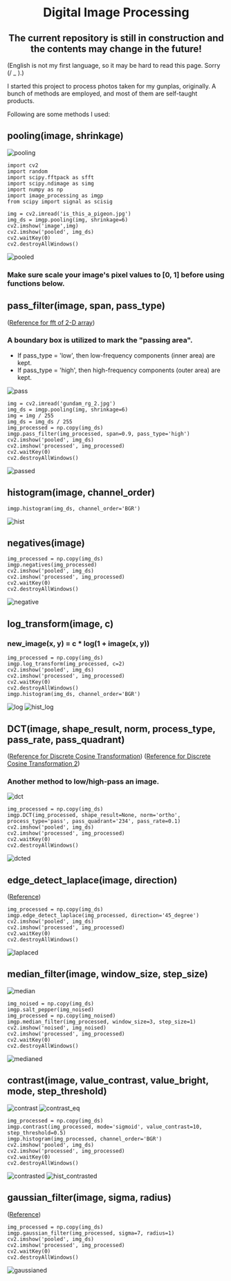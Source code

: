 <br />
<div align="center">
  <h1 align="center">Digital Image Processing</h1>
  <h2 align="center">The current repository is still in construction and the contents may change in the future!</h2>
  
    
  </p>
</div>

(English is not my first language, so it may be hard to read this page. Sorry (/ _ \).)

I started this project to process photos taken for my gunplas, originally. A bunch of methods are employed, and most of them are self-taught products.

Following are some methods I used:

## pooling(image, shrinkage)
![pooling](images/pooling.jpg)

```
import cv2
import random
import scipy.fftpack as sfft
import scipy.ndimage as simg
import numpy as np
import image_processing as imgp
from scipy import signal as scisig

img = cv2.imread('is_this_a_pigeon.jpg') 
img_ds = imgp.pooling(img, shrinkage=6)
cv2.imshow('image',img)
cv2.imshow('pooled', img_ds)
cv2.waitKey(0)
cv2.destroyAllWindows()
```

![pooled](images/pooled.jpg)


<h3> 
Make sure scale your image's pixel values to [0, 1] before using functions below.
</h3> 

## pass_filter(image, span, pass_type)

([Reference for fft of 2-D array](https://docs.scipy.org/doc/scipy/reference/generated/scipy.fftpack.fft2.html "link" )) 

### A boundary box is utilized to mark the "passing area". 
* If pass_type = 'low', then low-frequency components (inner area) are kept.
* If pass_type = 'high', then high-frequency components (outer area) are kept.


![pass](images/pass_filter.jpg)

```
img = cv2.imread('gundam_rg_2.jpg')
img_ds = imgp.pooling(img, shrinkage=6)
img = img / 255
img_ds = img_ds / 255
img_processed = np.copy(img_ds)
imgp.pass_filter(img_processed, span=0.9, pass_type='high')
cv2.imshow('pooled', img_ds)
cv2.imshow('processed', img_processed)
cv2.waitKey(0)
cv2.destroyAllWindows()
```

![passed](images/passed.jpg)

## histogram(image, channel_order)
```
imgp.histogram(img_ds, channel_order='BGR')
```
![hist](images/hist.jpg)

## negatives(image)
```
img_processed = np.copy(img_ds)
imgp.negatives(img_processed)
cv2.imshow('pooled', img_ds)
cv2.imshow('processed', img_processed)
cv2.waitKey(0)
cv2.destroyAllWindows()
```

![negative](images/negative.jpg)

## log_transform(image, c)
### new_image(x, y) = c * log(1 + image(x, y))
```
img_processed = np.copy(img_ds)
imgp.log_transform(img_processed, c=2)
cv2.imshow('pooled', img_ds)
cv2.imshow('processed', img_processed)
cv2.waitKey(0)
cv2.destroyAllWindows()
imgp.histogram(img_ds, channel_order='BGR')
```
![log](images/log.jpg)
![hist_log](images/hist_log.jpg)

## DCT(image, shape_result, norm, process_type, pass_rate, pass_quadrant)

([Reference for Discrete Cosine Transformation](https://users.cs.cf.ac.uk/Dave.Marshall/Multimedia/node231.html "link" )) 
([Reference for Discrete Cosine Transformation 2](https://docs.scipy.org/doc/scipy/reference/generated/scipy.fftpack.dctn.html "link" )) 

### Another method to low/high-pass an image.

![dct](images/DCT.jpg)

```
img_processed = np.copy(img_ds)
imgp.DCT(img_processed, shape_result=None, norm='ortho', process_type='pass', pass_quadrant='234', pass_rate=0.1)
cv2.imshow('pooled', img_ds)
cv2.imshow('processed', img_processed)
cv2.waitKey(0)
cv2.destroyAllWindows()
```

![dcted](images/dcted.jpg)

## edge_detect_laplace(image, direction)

([Reference](https://medium.com/@wilson.linzhe/digital-image-processing-in-c-chapter-4-edge-detection-and-grayscale-transformation-laplacian-dfb8de02f213 "link" )) 

```
img_processed = np.copy(img_ds)
imgp.edge_detect_laplace(img_processed, direction='45_degree')
cv2.imshow('pooled', img_ds)
cv2.imshow('processed', img_processed)
cv2.waitKey(0)
cv2.destroyAllWindows()
```

![laplaced](images/laplaced.jpg)


## median_filter(image, window_size, step_size)

![median](images/median.jpg)

```
img_noised = np.copy(img_ds)
imgp.salt_pepper(img_noised)
img_processed = np.copy(img_noised)
imgp.median_filter(img_processed, window_size=3, step_size=1)
cv2.imshow('noised', img_noised)
cv2.imshow('processed', img_processed)
cv2.waitKey(0)
cv2.destroyAllWindows()
```

![medianed](images/medianed.jpg)

## contrast(image, value_contrast, value_bright, mode, step_threshold)

![contrast](images/contrast.jpg)
![contrast_eq](images/contrast_eq.jpg)

```
img_processed = np.copy(img_ds)
imgp.contrast(img_processed, mode='sigmoid', value_contrast=10, step_threshold=0.5)
imgp.histogram(img_processed, channel_order='BGR') 
cv2.imshow('pooled', img_ds)
cv2.imshow('processed', img_processed)
cv2.waitKey(0)
cv2.destroyAllWindows()
```

![contrasted](images/contrasted.jpg)
![hist_contrasted](images/hist_contrast.jpg)

## gaussian_filter(image, sigma, radius)
([Reference](https://docs.scipy.org/doc/scipy/reference/generated/scipy.ndimage.gaussian_filter.html "link" )) 

```
img_processed = np.copy(img_ds)
imgp.gaussian_filter(img_processed, sigma=7, radius=1)
cv2.imshow('pooled', img_ds)
cv2.imshow('processed', img_processed)
cv2.waitKey(0)
cv2.destroyAllWindows()
```

![gaussianed](images/gaussianed.jpg)
